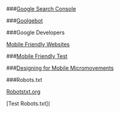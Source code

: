 ###[Google Search Console](https://www.google.com/webmasters/tools/home?hl=en)

###[Goolgebot](https://support.google.com/webmasters/answer/182072)

###Google Developers

[Mobile Friendly Websites](https://developers.google.com/webmasters/mobile-sites/mobile-seo/#crawling_requirement)

###[Mobile Friendly Test](https://www.google.com/webmasters/tools/mobile-friendly/?url=www.foreverfamilyfoundation.org)

###[Designing for Mobile Micromovements](https://www.thinkwithgoogle.com/topics/designing-for-mobile-micro-moments.html)

###Robots.txt

[Robotstxt.org](http://www.robotstxt.org/db.html)

[Test Robots.txt](
